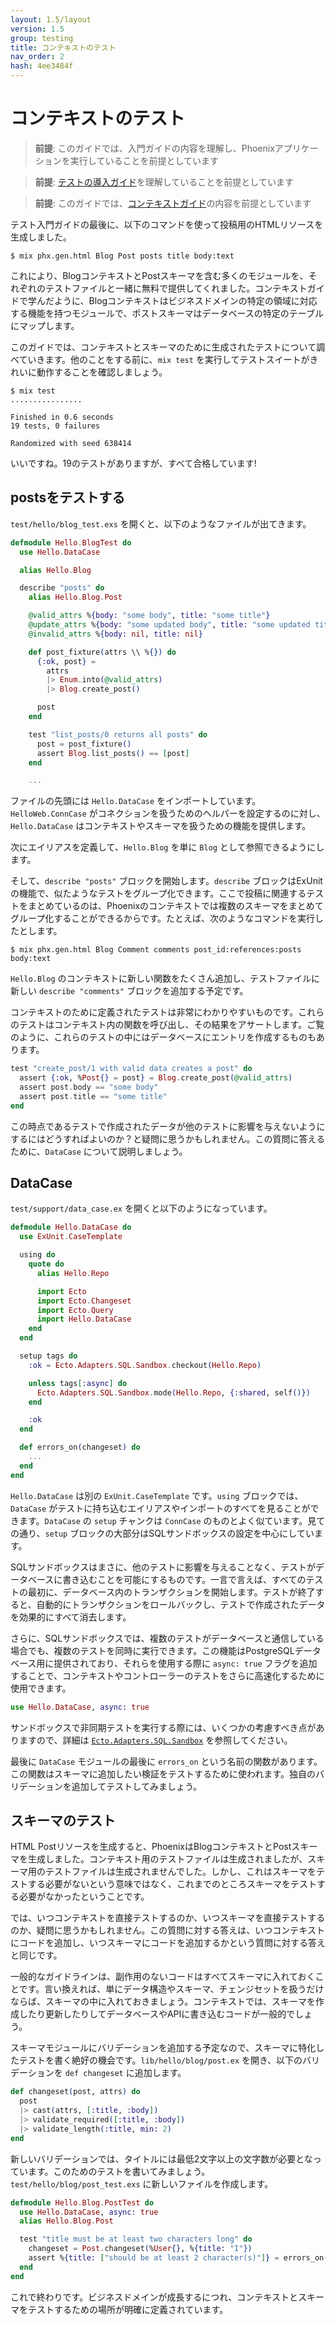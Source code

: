 ```yaml
---
layout: 1.5/layout
version: 1.5
group: testing
title: コンテキストのテスト
nav_order: 2
hash: 4ee3484f
---
```

# コンテキストのテスト

> **前提**: このガイドでは、入門ガイドの内容を理解し、Phoenixアプリケーションを実行していることを前提としています

> **前提**: [テストの導入ガイド](testing.html)を理解していることを前提としています

> **前提**: このガイドでは、[コンテキストガイド](contexts.html)の内容を前提としています

テスト入門ガイドの最後に、以下のコマンドを使って投稿用のHTMLリソースを生成しました。

```console
$ mix phx.gen.html Blog Post posts title body:text
```

これにより、BlogコンテキストとPostスキーマを含む多くのモジュールを、それぞれのテストファイルと一緒に無料で提供してくれました。コンテキストガイドで学んだように、Blogコンテキストはビジネスドメインの特定の領域に対応する機能を持つモジュールで、ポストスキーマはデータベースの特定のテーブルにマップします。

このガイドでは、コンテキストとスキーマのために生成されたテストについて調べていきます。他のことをする前に、`mix test` を実行してテストスイートがきれいに動作することを確認しましょう。

```console
$ mix test
................

Finished in 0.6 seconds
19 tests, 0 failures

Randomized with seed 638414
```

いいですね。19のテストがありますが、すべて合格しています!

## postsをテストする

`test/hello/blog_test.exs` を開くと、以下のようなファイルが出てきます。

```elixir
defmodule Hello.BlogTest do
  use Hello.DataCase

  alias Hello.Blog

  describe "posts" do
    alias Hello.Blog.Post

    @valid_attrs %{body: "some body", title: "some title"}
    @update_attrs %{body: "some updated body", title: "some updated title"}
    @invalid_attrs %{body: nil, title: nil}

    def post_fixture(attrs \\ %{}) do
      {:ok, post} =
        attrs
        |> Enum.into(@valid_attrs)
        |> Blog.create_post()

      post
    end

    test "list_posts/0 returns all posts" do
      post = post_fixture()
      assert Blog.list_posts() == [post]
    end

    ...
```

ファイルの先頭には `Hello.DataCase` をインポートしています。`HelloWeb.ConnCase` がコネクションを扱うためのヘルパーを設定するのに対し、`Hello.DataCase` はコンテキストやスキーマを扱うための機能を提供します。

次にエイリアスを定義して、`Hello.Blog` を単に `Blog` として参照できるようにします。

そして、`describe "posts"` ブロックを開始します。`describe` ブロックはExUnitの機能で、似たようなテストをグループ化できます。ここで投稿に関連するテストをまとめているのは、Phoenixのコンテキストでは複数のスキーマをまとめてグループ化することができるからです。たとえば、次のようなコマンドを実行したとします。

```console
$ mix phx.gen.html Blog Comment comments post_id:references:posts body:text
```

`Hello.Blog` のコンテキストに新しい関数をたくさん追加し、テストファイルに新しい `describe "comments"` ブロックを追加する予定です。

コンテキストのために定義されたテストは非常にわかりやすいものです。これらのテストはコンテキスト内の関数を呼び出し、その結果をアサートします。ご覧のように、これらのテストの中にはデータベースにエントリを作成するものもあります。

```elixir
test "create_post/1 with valid data creates a post" do
  assert {:ok, %Post{} = post} = Blog.create_post(@valid_attrs)
  assert post.body == "some body"
  assert post.title == "some title"
end
```

この時点であるテストで作成されたデータが他のテストに影響を与えないようにするにはどうすればよいのか？と疑問に思うかもしれません。この質問に答えるために、`DataCase` について説明しましょう。

## DataCase

`test/support/data_case.ex` を開くと以下のようになっています。

```elixir
defmodule Hello.DataCase do
  use ExUnit.CaseTemplate

  using do
    quote do
      alias Hello.Repo

      import Ecto
      import Ecto.Changeset
      import Ecto.Query
      import Hello.DataCase
    end
  end

  setup tags do
    :ok = Ecto.Adapters.SQL.Sandbox.checkout(Hello.Repo)

    unless tags[:async] do
      Ecto.Adapters.SQL.Sandbox.mode(Hello.Repo, {:shared, self()})
    end

    :ok
  end

  def errors_on(changeset) do
    ...
  end
end
```

`Hello.DataCase` は別の `ExUnit.CaseTemplate` です。`using` ブロックでは、`DataCase` がテストに持ち込むエイリアスやインポートのすべてを見ることができます。`DataCase` の `setup` チャンクは `ConnCase` のものとよく似ています。見ての通り、`setup` ブロックの大部分はSQLサンドボックスの設定を中心にしています。

SQLサンドボックスはまさに、他のテストに影響を与えることなく、テストがデータベースに書き込むことを可能にするものです。一言で言えば、すべてのテストの最初に、データベース内のトランザクションを開始します。テストが終了すると、自動的にトランザクションをロールバックし、テストで作成されたデータを効果的にすべて消去します。

さらに、SQLサンドボックスでは、複数のテストがデータベースと通信している場合でも、複数のテストを同時に実行できます。この機能はPostgreSQLデータベース用に提供されており、それらを使用する際に `async: true` フラグを追加することで、コンテキストやコントローラーのテストをさらに高速化するために使用できます。

```elixir
use Hello.DataCase, async: true
```

サンドボックスで非同期テストを実行する際には、いくつかの考慮すべき点がありますので、詳細は [`Ecto.Adapters.SQL.Sandbox`](https://hexdocs.pm/ecto_sql/Ecto.Adapters.SQL.Sandbox.html) を参照してください。

最後に `DataCase` モジュールの最後に `errors_on` という名前の関数があります。この関数はスキーマに追加したい検証をテストするために使われます。独自のバリデーションを追加してテストしてみましょう。

## スキーマのテスト

HTML Postリソースを生成すると、PhoenixはBlogコンテキストとPostスキーマを生成しました。コンテキスト用のテストファイルは生成されましたが、スキーマ用のテストファイルは生成されませんでした。しかし、これはスキーマをテストする必要がないという意味ではなく、これまでのところスキーマをテストする必要がなかったということです。

では、いつコンテキストを直接テストするのか、いつスキーマを直接テストするのか、疑問に思うかもしれません。この質問に対する答えは、いつコンテキストにコードを追加し、いつスキーマにコードを追加するかという質問に対する答えと同じです。

一般的なガイドラインは、副作用のないコードはすべてスキーマに入れておくことです。言い換えれば、単にデータ構造やスキーマ、チェンジセットを扱うだけならば、スキーマの中に入れておきましょう。コンテキストでは、スキーマを作成したり更新したりしてデータベースやAPIに書き込むコードが一般的でしょう。

スキーマモジュールにバリデーションを追加する予定なので、スキーマに特化したテストを書く絶好の機会です。`lib/hello/blog/post.ex` を開き、以下のバリデーションを `def changeset` に追加します。

```elixir
def changeset(post, attrs) do
  post
  |> cast(attrs, [:title, :body])
  |> validate_required([:title, :body])
  |> validate_length(:title, min: 2)
end
```

新しいバリデーションでは、タイトルには最低2文字以上の文字数が必要となっています。このためのテストを書いてみましょう。`test/hello/blog/post_test.exs` に新しいファイルを作成します。

```elixir
defmodule Hello.Blog.PostTest do
  use Hello.DataCase, async: true
  alias Hello.Blog.Post

  test "title must be at least two characters long" do
    changeset = Post.changeset(%User{}, %{title: "I"})
    assert %{title: ["should be at least 2 character(s)"]} = errors_on(changeset)
  end
end
```

これで終わりです。ビジネスドメインが成長するにつれ、コンテキストとスキーマをテストするための場所が明確に定義されています。
